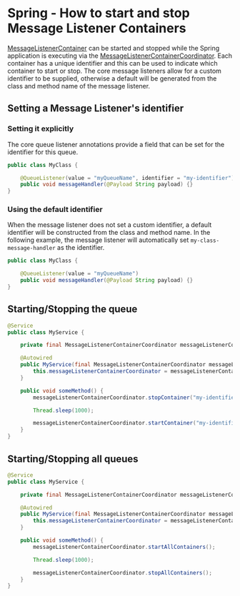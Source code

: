# Spring - How to start and stop Message Listener Containers

[MessageListenerContainer](../../../api/src/main/java/com/jashmore/sqs/container/MessageListenerContainer.java) can be started and stopped while the Spring
application is executing via the
[MessageListenerContainerCoordinator](../../../api/src/main/java/com/jashmore/sqs/container/MessageListenerContainerCoordinator.java).
Each container has a unique identifier and this can be used to indicate which container to start or stop. The core message listeners allow for a custom
identifier to be supplied, otherwise a default will be generated from the class and method name of the message listener.

## Setting a Message Listener's identifier

### Setting it explicitly

The core queue listener annotations provide a field that can be set for the identifier for this queue.

```java
public class MyClass {

    @QueueListener(value = "myQueueName", identifier = "my-identifier")
    public void messageHandler(@Payload String payload) {}
}

```

### Using the default identifier

When the message listener does not set a custom identifier, a default identifier will be constructed from the class and method name. In the following example,
the message listener will automatically set `my-class-message-handler` as the identifier.

```java
public class MyClass {

    @QueueListener(value = "myQueueName")
    public void messageHandler(@Payload String payload) {}
}

```

## Starting/Stopping the queue

```java
@Service
public class MyService {

    private final MessageListenerContainerCoordinator messageListenerContainerCoordinator;

    @Autowired
    public MyService(final MessageListenerContainerCoordinator messageListenerContainerCoordinator) {
        this.messageListenerContainerCoordinator = messageListenerContainerCoordinator;
    }

    public void someMethod() {
        messageListenerContainerCoordinator.stopContainer("my-identifier");

        Thread.sleep(1000);

        messageListenerContainerCoordinator.startContainer("my-identifier");
    }
}

```

## Starting/Stopping all queues

```java
@Service
public class MyService {

    private final MessageListenerContainerCoordinator messageListenerContainerCoordinator;

    @Autowired
    public MyService(final MessageListenerContainerCoordinator messageListenerContainerCoordinator) {
        this.messageListenerContainerCoordinator = messageListenerContainerCoordinator;
    }

    public void someMethod() {
        messageListenerContainerCoordinator.startAllContainers();

        Thread.sleep(1000);

        messageListenerContainerCoordinator.stopAllContainers();
    }
}

```
